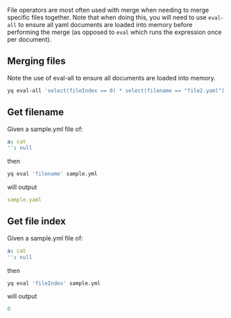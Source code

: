 File operators are most often used with merge when needing to merge specific files together. Note that when doing this, you will need to use `eval-all` to ensure all yaml documents are loaded into memory before performing the merge (as opposed to `eval` which runs the expression once per document).

## Merging files
Note the use of eval-all to ensure all documents are loaded into memory.
```bash
yq eval-all 'select(fileIndex == 0) * select(filename == "file2.yaml")' file1.yaml file2.yaml
```
## Get filename
Given a sample.yml file of:
```yaml
a: cat
'': null
```
then
```bash
yq eval 'filename' sample.yml
```
will output
```yaml
sample.yaml
```

## Get file index
Given a sample.yml file of:
```yaml
a: cat
'': null
```
then
```bash
yq eval 'fileIndex' sample.yml
```
will output
```yaml
0
```

